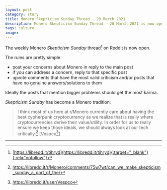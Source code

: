 ```yaml
---
layout: post
category: story
title: Monero Skepticism Sunday Thread - 20 March 2021
description: Monero Skepticism Sunday Thread - 20 March 2021 is now open.
tags: culture
image: 
---
```


The weekly Monero *Skepticism Sunday* thread[^1] on Reddit is now open. 

The rules are pretty simple:

- post your concerns about Monero in reply to the main post
- if you can address a concern, reply to that specific post
- upvote comments that have the most valid criticism and/or posts that have no genuine answers/solutions to them

Ideally the posts that mention bigger problems should get the most karma.

*Skepticism Sunday* has become a Monero tradition:

> I think most of us here at r/Monero currently care about having the best cypherpunk cryptocurrency as we realize that is really where cryptocurrencies derive their value/utility. In order for us to really ensure we keep those ideals, we should always look at our tech critically.[^2] [Vespco[^3]]

---

[^1]: [https://libredd.it/tihryd](https://libredd.it/tihryd){:target="_blank"}{:rel="nofollow"}
[^2]: https://libredd.it/r/Monero/comments/75w7wt/can_we_make_skepticism_sunday_a_part_of_the/
[^3]: https://libredd.it/user/Vespco

